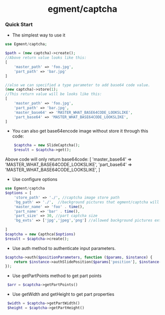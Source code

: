 # <center>egment/captcha</center>

### Quick Start

- The simplest way to use it

```php
use Egment/captcha;

$path = (new captcha)->create();
//Above return value looks like this:
[
    'master_path' => 'foo.jpg',
    'part_path' => 'bar.jpg'
]

//also we can specified a type parameter to add base64 code value.
(new captcha)->store(1);
//This return value will be looks like this:
[
    'master_path' => 'foo.jpg',
    'part_path' => 'bar.jpg',
    'master_base64' => 'MASTER_WHAT_BASE64CODE_LOOKSLIKE',
    'part_base64' => 'MASTER_WHAT_BASE64CODE_LOOKSLIKE',
]
```

- You can also get base64encode image without store it through this code:
```php
    $captcha = new SlideCaptcha();
    $result = $captcha->get();
```
Above code will only return base64code:
[
     'master_base64' => 'MASTER_WHAT_BASE64CODE_LOOKSLIKE',
    'part_base64' => 'MASTER_WHAT_BASE64CODE_LOOKSLIKE',
]




- Use configure options

```php
use Egment/captcha
$options = [
    'store_path' => './', //captcha image store path
    'bg_path' => './',	//background pictures that egment/captcha will use
    'master_name' => 'foo' . time(),
    'part_name' => 'bar' . time(),
    'part_size' => 30, //part captcha size
    'bg_exts' => ['jpg','jpeg','png'] //allowed background pictures extensions
    
]
$captcha = new Capthca($options)
$result = $captcha->create();

```



- Use auth method to authenticate input parameters.

```php
$captcha->auth($positionParameters, function ($params, $instance) {
    return $instance->authSlidePosition($params['position'], $instance->getPartMiddlePoint()[0]);
});
```

- Use getPartPoints method to get part points
```php
 $arr = $captcha->getPartPoints()
```

- Use getWidth and getHeight to get part properties
```php
 $width = $captcha->getPartWidth()
 $height = $captcha->getPartHeight()
 ```


